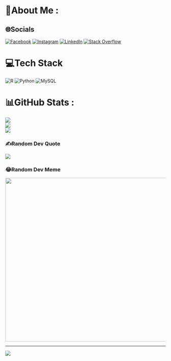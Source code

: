 # 💫About Me :



## 🌐Socials
[![Facebook](https://img.shields.io/badge/Facebook-%231877F2.svg?logo=Facebook&logoColor=white)](https://facebook.com/https://www.facebook.com/Nhanguyen9999999) [![Instagram](https://img.shields.io/badge/Instagram-%23E4405F.svg?logo=Instagram&logoColor=white)](https://instagram.com/https://www.instagram.com/nhanguyennn_/) [![LinkedIn](https://img.shields.io/badge/LinkedIn-%230077B5.svg?logo=linkedin&logoColor=white)](https://linkedin.com/in/https://www.linkedin.com/in/nha-nguy%E1%BB%85n-77674019a/) [![Stack Overflow](https://img.shields.io/badge/-Stackoverflow-FE7A16?logo=stack-overflow&logoColor=white)](https://stackoverflow.com/users/https://stackoverflow.com/users/20422848/nha-nguy%e1%bb%85n) 

# 💻Tech Stack
![R](https://img.shields.io/badge/r-%23276DC3.svg?style=plastic&logo=r&logoColor=white) ![Python](https://img.shields.io/badge/python-3670A0?style=plastic&logo=python&logoColor=ffdd54) ![MySQL](https://img.shields.io/badge/mysql-%2300f.svg?style=plastic&logo=mysql&logoColor=white)
# 📊GitHub Stats :
![](https://github-readme-stats.vercel.app/api?username=nhanguyen9999&theme=radical&hide_border=false&include_all_commits=false&count_private=false)<br/>
![](https://github-readme-streak-stats.herokuapp.com/?user=nhanguyen9999&theme=radical&hide_border=false)<br/>
![](https://github-readme-stats.vercel.app/api/top-langs/?username=nhanguyen9999&theme=radical&hide_border=false&include_all_commits=false&count_private=false&layout=compact)

### ✍️Random Dev Quote
![](https://quotes-github-readme.vercel.app/api?type=horizontal&theme=radical)

### 😂Random Dev Meme
<img src="https://random-memer.herokuapp.com/" width="512px"/>

---
[![](https://visitcount.itsvg.in/api?id=nhanguyen9999&icon=0&color=0)](https://visitcount.itsvg.in)
